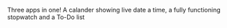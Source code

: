 Three apps in one! A calander showing live date a time, a fully functioning stopwatch and a To-Do list 